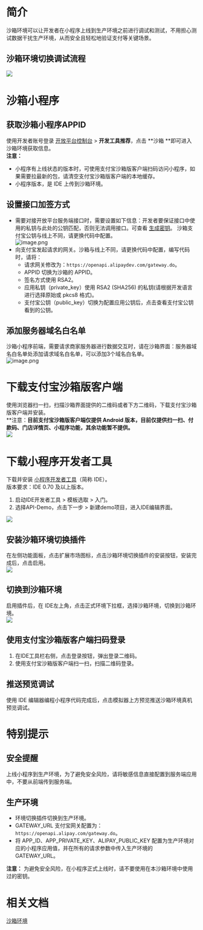 
# 简介
沙箱环境可以让开发者在小程序上线到生产环境之前进行调试和测试，不用担心测试数据干扰生产环境，从而安全且轻松地验证支付等关键场景。

## 沙箱环境切换调试流程
![](https://cdn.nlark.com/yuque/0/2022/jpeg/179989/1664261312482-1c70dbb6-485c-4295-94c1-47236487ee1b.jpeg) 

# 沙箱小程序

## 获取沙箱小程序APPID
使用开发者账号登录 [开放平台控制台](https://openhome.alipay.com/platform/developerIndex.htm) > **开发工具推荐**，点击 **沙箱 **即可进入沙箱环境获取信息。<br />**注意：**

- 小程序有上线状态的版本时，可使用支付宝沙箱版客户端扫码访问小程序，如果需要拉最新的包，请清空支付宝沙箱版客户端的本地缓存。
- 小程序版本，是 IDE 上传到沙箱环境。 

## 设置接口加签方式

- 需要对接开放平台服务端接口时，需要设置如下信息：开发者要保证接口中使用的私钥与此处的公钥匹配，否则无法调用接口。可查看 [生成密钥](https://opendocs.alipay.com/common/02kipl)。 沙箱支付宝公钥与线上不同，请更换代码中配置。<br />![image.png](https://cdn.nlark.com/yuque/0/2022/png/179989/1664260992724-00f2ac95-1f66-4e3c-a0b8-023f19099f66.png#align=left&display=inline&height=103&margin=%5Bobject%20Object%5D&name=image.png&originHeight=206&originWidth=830&size=15426&status=done&style=none&width=415)
- 向支付宝发起请求的网关。沙箱与线上不同，请更换代码中配置，编写代码时，请将：
   - 请求网关修改为：`https://openapi.alipaydev.com/gateway.do`。
   - APPID 切换为沙箱的 APPID。
   - 签名方式使用 RSA2。
   - 应用私钥（private_key）使用 RSA2 (SHA256) 的私钥(请根据开发语言进行选择原始或 pkcs8 格式)。
   - 支付宝公钥（public_key）切换为配置应用公钥后，点击查看支付宝公钥看到的公钥。

## 添加服务器域名白名单
沙箱小程序前端，需要请求商家服务器进行数据交互时，请在沙箱界面：服务器域名白名单处添加请求域名白名单，可以添加3个域名白名单。<br />![image.png](https://cdn.nlark.com/yuque/0/2022/png/179989/1664261122620-35fc56c2-59b8-497c-9241-d5fdf62dd48a.png#align=left&display=inline&height=150&margin=%5Bobject%20Object%5D&name=image.png&originHeight=299&originWidth=1529&size=11839&status=done&style=none&width=764.5) 

# 下载支付宝沙箱版客户端
使用浏览器扫一扫，扫描沙箱界面提供的二维码或者下方二维码，下载支付宝沙箱版客户端并安装。<br />**注意：**目前支付宝沙箱版客户端仅提供 Android 版本，目前仅提供扫一扫、付款码、门店详情页、小程序功能，其余功能暂不提供。**<br />![](https://gw.alipayobjects.com/zos/workflow/workflow/202002201582183952984_f19c9085129709ee14d013be869df69b.png#align=left&display=inline&height=150&margin=%5Bobject%20Object%5D&originHeight=300&originWidth=300&status=done&style=none&width=150) 

# 下载小程序开发者工具
下载并安装 [小程序开发者工具](https://opendocs.alipay.com/mini/ide/download)（简称 IDE）。<br />版本要求：IDE 0.70 及以上版本。 

1. 启动IDE开发者工具 > 模板选取 > 入门。
2. 选择API-Demo，点击下一步 > 新建demo项目，进入IDE编辑界面。

![](https://gw.alipayobjects.com/zos/workflow/workflow/202002201582183974164_602e8f042f463dc47ebfdf6a94ed5a6d.png#align=left&display=inline&height=522&margin=%5Bobject%20Object%5D&originHeight=662&originWidth=952&status=done&style=none&width=750)

## 安装沙箱环境切换插件
在左侧功能面板，点击扩展市场图标，点击沙箱环境切换插件的安装按钮，安装完成后，点击启用。<br />![](https://gw.alipayobjects.com/zos/workflow/workflow/202002201582183984619_7afbb1602613ec52b265d7a54ad27330.png#align=left&display=inline&height=441&margin=%5Bobject%20Object%5D&originHeight=679&originWidth=1156&status=done&style=none&width=750)

## 切换到沙箱环境
启用插件后，在 IDE左上角，点击正式环境下拉框，选择沙箱环境，切换到沙箱环境。<br />![](https://gw.alipayobjects.com/zos/workflow/workflow/202002201582183999598_586e508f161f26ce94633729ac56c602.png#align=left&display=inline&height=441&margin=%5Bobject%20Object%5D&originHeight=679&originWidth=1156&status=done&style=none&width=750)

## 使用支付宝沙箱版客户端扫码登录

1. 在IDE工具栏右侧，点击登录按钮，弹出登录二维码。
2. 使用支付宝沙箱版客户端扫一扫，扫描二维码登录。

## 推送预览调试
使用 IDE 编辑器编程小程序代码完成后，点击模拟器上方预览推送沙箱环境真机预览调试。

# 特别提示

## 安全提醒
上线小程序到生产环境，为了避免安全风险，请将敏感信息直接配置到服务端应用中，不要从前端传到服务端。

## 生产环境

- 环境切换插件切换到生产环境。
- GATEWAY_URL 支付宝网关配置为：`https://openapi.alipay.com/gateway.do`。
- 将 APP_ID、APP_PRIVATE_KEY、ALIPAY_PUBLIC_KEY 配置为生产环境对应的小程序应用值，并在所有的请求参数中传入生产环境的 GATEWAY_URL。

**注意：** 为避免安全风险，在小程序正式上线时，请不要使用在本沙箱环境中使用过的密钥。

# 相关文档
[沙箱环境](https://opendocs.alipay.com/common/02kkv7)

